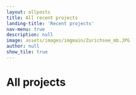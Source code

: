 ```yaml
---
layout: allposts
title: All recent projects
landing-title: 'Recent projects'
nav-menu: true
description: null
image: assets/images/imgmain/Zurichsee_mb.JPG
author: null
show_tile: true
---
```


<h1>All projects</h1>
